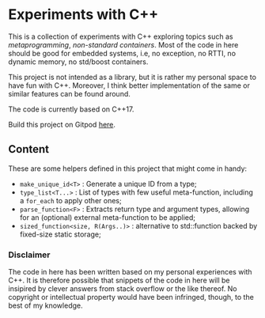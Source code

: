 # Experiments with C++

This is a collection of experiments with C++ exploring topics such as
*metaprogramming*, *non-standard containers*.
Most of the code in here should be good for embedded systems, i.e,
no exception, no RTTI, no dynamic memory, no std/boost containers.

This project is not intended as a library, but it is rather my personal space to have fun with C++. Moreover, I think better implementation of the same or similar features can be found around. 

The code is currently based on C++17.

Build this project on Gitpod [here](https://www.gitpod.io/#https://github.com/nastasichr/cpp).

## Content
These are some helpers defined in this project that might come in handy:

- `make_unique_id<T>` : Generate a unique ID from a type;
- `type_list<T...>` : List of types with few useful meta-function, including a `for_each` to apply other ones;
- `parse_function<F>` : Extracts return type and argument types, allowing for an (optional) external meta-function to be applied;
- `sized_function<size, R(Args..)>` : alternative to std::function backed by fixed-size static storage;

### Disclaimer
The code in here has been written based on my personal experiences with C++.
It is therefore possible that snippets of the code in here
will be insipired by clever answers from stack overflow or the like thereof.
No copyright or intellectual property would have been infringed, though,
to the best of my knowledge.
